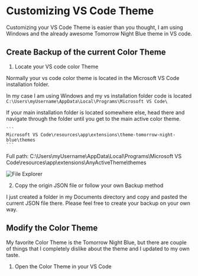 # Customizing VS Code Theme

Customizing your VS Code Theme is easier than you thought, I am using Windows and the already awesome Tomorrow Night Blue theme in VS code.

## Create Backup of the current Color Theme

1. Locate your VS code color Theme

Normally your vs code color theme is located in the Microsoft VS Code installation folder.

In my case I am using Windows and my vs installation folder code is located
`C:\Users\myUsername\AppData\Local\Programs\Microsoft VS Code\`

If your main installation folder is located somewhere else, head there and navigate through the folder until you get to the main active color theme.

    ```
    Microsoft VS Code\resources\app\extensions\theme-tomorrow-night-blue\themes
    ```

Full path:
C:\Users\myUsername\AppData\Local\Programs\Microsoft VS Code\resources\app\extensions\AnyActiveTheme\themes

![File Explorer](screenshot.png)

2. Copy the origin JSON file or follow your own Backup method

I just created a folder in my Documents directory and copy and pasted the current JSON file there. Please feel free to create your backup on your own way.

## Modify the Color Theme

My favorite Color Theme is the Tomorrow Night Blue, but there are couple of things that I completely dislike about the theme and I updated to my own taste.

1. Open the Color Theme in your VS Code
